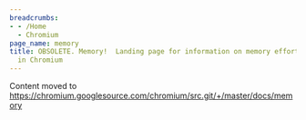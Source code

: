 ```yaml
---
breadcrumbs:
- - /Home
  - Chromium
page_name: memory
title: OBSOLETE. Memory!  Landing page for information on memory efforts and tools
  in Chromium
---
```


Content moved to
<https://chromium.googlesource.com/chromium/src.git/+/master/docs/memory>